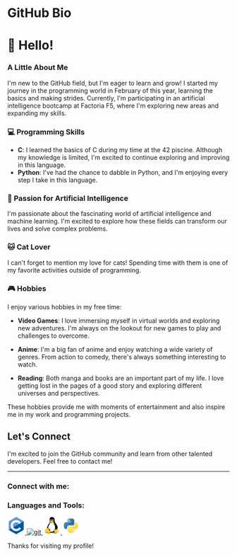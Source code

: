# GitHub Bio

# 👋 Hello!

### A Little About Me

I'm new to the GitHub field, but I'm eager to learn and grow! I started my journey in the programming world in February of this year, learning the basics and making strides. Currently, I'm participating in an artificial intelligence bootcamp at Factoria F5, where I'm exploring new areas and expanding my skills.

### 💻 Programming Skills

- **C**: I learned the basics of C during my time at the 42 piscine. Although my knowledge is limited, I'm excited to continue exploring and improving in this language.
- **Python**: I've had the chance to dabble in Python, and I'm enjoying every step I take in this language.

### 🧠 Passion for Artificial Intelligence

I'm passionate about the fascinating world of artificial intelligence and machine learning. I'm excited to explore how these fields can transform our lives and solve complex problems.

### 🐱 Cat Lover

I can't forget to mention my love for cats! Spending time with them is one of my favorite activities outside of programming.

### 🎮 Hobbies

I enjoy various hobbies in my free time:

- **Video Games**: I love immersing myself in virtual worlds and exploring new adventures. I'm always on the lookout for new games to play and challenges to overcome.
  
- **Anime**: I'm a big fan of anime and enjoy watching a wide variety of genres. From action to comedy, there's always something interesting to watch.
  
- **Reading**: Both manga and books are an important part of my life. I love getting lost in the pages of a good story and exploring different universes and perspectives.

These hobbies provide me with moments of entertainment and also inspire me in my work and programming projects.

## Let's Connect

I'm excited to join the GitHub community and learn from other talented developers. Feel free to contact me!

---

<h3 align="left">Connect with me:</h3>
<p align="left">
</p>

<h3 align="left">Languages and Tools:</h3>
<p align="left"> <a href="https://www.cprogramming.com/" target="_blank" rel="noreferrer"> <img src="https://raw.githubusercontent.com/devicons/devicon/master/icons/c/c-original.svg" alt="c" width="40" height="40"/> </a> <a href="https://git-scm.com/" target="_blank" rel="noreferrer"> <img src="https://www.vectorlogo.zone/logos/git-scm/git-scm-icon.svg" alt="git" width="40" height="40"/> </a> <a href="https://www.linux.org/" target="_blank" rel="noreferrer"> <img src="https://raw.githubusercontent.com/devicons/devicon/master/icons/linux/linux-original.svg" alt="linux" width="40" height="40"/> </a> <a href="https://www.python.org" target="_blank" rel="noreferrer"> <img src="https://raw.githubusercontent.com/devicons/devicon/master/icons/python/python-original.svg" alt="python" width="40" height="40"/> </a> </p>

Thanks for visiting my profile!



